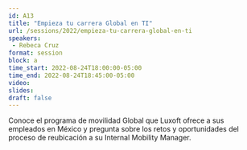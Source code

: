 ```yaml
---
id: A13
title: "Empieza tu carrera Global en TI"
url: /sessions/2022/empieza-tu-carrera-global-en-ti
speakers:
 - Rebeca Cruz
format: session
block: a
time_start: 2022-08-24T18:00:00-05:00
time_end: 2022-08-24T18:45:00-05:00
video: 
slides:
draft: false
---
```


Conoce el programa de movilidad Global que Luxoft ofrece a sus empleados en México y pregunta sobre los retos y oportunidades del proceso de reubicación a su Internal Mobility Manager.
